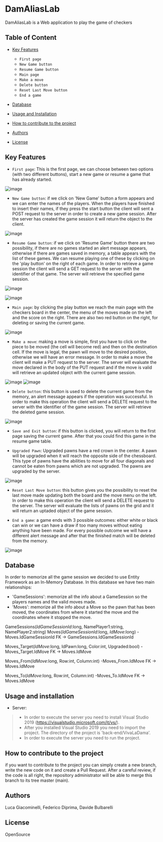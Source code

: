 # DamAliasLab
DamAliasLab is a Web application to play the game of checkers

## Table of Content

- [Key Features](#key-features)
    - `First page`
    - `New Game button`
    - `Resume Game button`
    - `Main page`
    - `Make a move`
    - `Delete button`
    - `Reset Last Move button`
    - `End a game`

- [Database](#database)    
- [Usage and Installation](#usage-and-installation)
- [How to contribute to the project](#how-to-contribute-to-the-project)
- [Authors](#authors)
- [License](#license)

## Key Features

- `First page`: This is the first page, we can choose between two options (with two different buttons), start a new game or resume a game that has already started.

![image](/front-end/screen/firstPage.png)

- `New Game button`: if we click on 'New Game' button a form appears and we can enter the names of the players. When the players have finished to insert their names, if they press the start button the client will sent a POST request to the server in order to create a new game session. After the server has created the game session it will return the object to the client.

![image](/front-end/screen/firstPage-newGame.png)

- `Resume Game button`: if we click on 'Resume Game' button there are two possibility, if there are no games started an alert message appears, otherwise if there are games saved in memory, a table appears with the list of these games. We can resume playing one of these by clicking on the 'play button' on the right of each game. In order to retrieve a game session the client will send a GET request to the server with the identifier of that game. The server will retrieve the specified game session.

![image](/front-end/screen/firstPage-noStartedGames.png)

![image](/front-end/screen/firstPage-resumeGame.png)

- `Main page`: by clicking the play button we reach the main page with the checkers board in the center, the menu of the moves made on the left and the score on the right. There are also two red button on the right, for deleting or saving the current game.

![image](/front-end/screen/mainPage.png)

- `Make a move`: making a move is simple, first you have to click on the piece to be moved (the cell will become red) and then on the destination cell. If the move is legal, the pawn will move to the desired position, otherwise we will have an error message. In order to make a move the client will make a PUT request to the server. The server will evaluate the move declared in the body of the PUT request and if the move is valid will retrieve an updated object with the current game session.

![image](/front-end/screen/mainPage-selectedPawn.png) 
![image](/front-end/screen/mainPage-moveDone.png)

- `Delete button`: this button is used to delete the current game from the memory, an alert message appears if the operation was successful. In order to make this operation the client will send a DELETE request to the server with the identifier of the game session. The server will retrieve the deleted game session.

![image](/front-end/screen/mainPage-deleteGame.png) 

- `Save and Exit button`: if this button is clicked, you will return to the first page saving the current game. After that you could find this game in the resume game table.

- `Upgraded Pawn`: Upgraded pawns have a red crown in the center. A pawn will be upgraded when it will reach the opposite side of the chessboard. This type of pawns have the abilities to move for all four diagonals and cannot be eaten from pawns which are not upgraded. The pawns are upgraded by the server.

![image](/front-end/screen/mainPage-upgradedPawn.png) 

- `Reset Last Move button`: this button gives you the possibility to reset the last move made updating both the board and the move menu on the left. In order to make this operation the client will send a DELETE request to the server. The server will evaluate the lists of pawns on the grid and it will return an uptaded object of the game session.

- `End a game`: a game ends with 3 possible outcomes: either white or black can win or we can have a draw if too many moves without eating anything have been made. For every possible outcome we will have a different alert message and after that the finished match will be deleted from the memory.

![image](/front-end/screen/mainPage-gameFinished.png) 


## Database

In order to memorize all the game session we decided to use Entity Framework as an In-Memory Database. In this database we have two main relationships:
- 'GameSessions': memorize all the info about a GameSession so the players names and the valid moves made.
- 'Moves': memorize all the info about a Move so the pawn that has been moved, the coordinates from where it started the move and the coordinates where it stopped the move.


GameSessions(_IdGameSessionId_:long, NamePlayer1:string, NamePlayer2:string)
Moves(_IdGameSessionId_:long, _IdMove_:long)
-Moves.IdGameSessionId FK -> GameSessions.IdGameSessionId



Moves_Target(_IdMove_:long, IdPawn:long, Color:int, Upgraded:bool)
-Moves_Target.IdMove FK -> Moves.IdMove



Moves_From(_IdMove_:long, Row:int, Column:int)
-Moves_From.IdMove FK -> Moves.IdMove



Moves_To(_IdMove_:long, Row:int, Column:int)
-Moves_To.IdMove FK -> Moves.IdMove

## Usage and installation

- Server:
>* In order to execute the server you need to install Visual Studio 2019 (https://visualstudio.microsoft.com/it/vs/). 
>* After you installed Visual Studio 2019 you need to import the project. The directory of the project is 'back-end/VivaLaDama'.
>* In order to execute the server you need to run the project.










## How to contribute to the project
if you want to contribute to the project you can simply create a new branch, write the new code on it and create a Pull Request.
After a careful review, if the code is all right, the repository administrator will be able to merge this branch to its tree master (main).









## Authors
Luca Giacominelli,
Federico Diprima,
Davide Bulbarelli

## License
OpenSource
